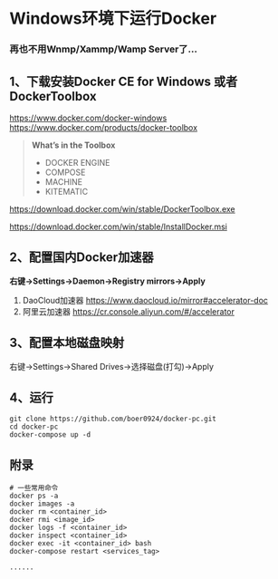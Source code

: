 # Windows环境下运行Docker

### 再也不用Wnmp/Xammp/Wamp Server了...

## 1、下载安装Docker CE for Windows 或者 DockerToolbox
https://www.docker.com/docker-windows
https://www.docker.com/products/docker-toolbox

> **What’s in the Toolbox**
>
> - DOCKER ENGINE
> - COMPOSE
> - MACHINE
> - KITEMATIC

https://download.docker.com/win/stable/DockerToolbox.exe

https://download.docker.com/win/stable/InstallDocker.msi

## 2、配置国内Docker加速器

**右键->Settings->Daemon->Registry mirrors->Apply**

1. DaoCloud加速器
https://www.daocloud.io/mirror#accelerator-doc
2. 阿里云加速器
https://cr.console.aliyun.com/#/accelerator

## 3、配置本地磁盘映射

右键->Settings->Shared Drives->选择磁盘(打勾)->Apply

## 4、运行

```
git clone https://github.com/boer0924/docker-pc.git
cd docker-pc
docker-compose up -d
```

## 附录

```
# 一些常用命令
docker ps -a
docker images -a
docker rm <container_id>
docker rmi <image_id>
docker logs -f <container_id>
docker inspect <container_id>
docker exec -it <container_id> bash
docker-compose restart <services_tag>

......

```
